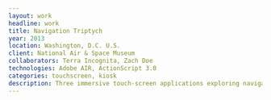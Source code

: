 ```yaml
---
layout: work
headline: work
title: Navigation Triptych
year: 2013
location: Washington, D.C. U.S.
client: National Air & Space Museum
collaborators: Terra Incognita, Zach Doe
technologies: Adobe AIR, ActionScript 3.0
categories: touchscreen, kiosk
description: Three immersive touch-screen applications exploring navigation by air, sea and space
---
```

